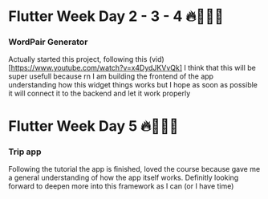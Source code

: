 # Flutter Week Day 2 - 3 - 4 🔥👨🏻‍💻

 ### WordPair Generator
 Actually started this project, following this (vid)[https://www.youtube.com/watch?v=x4DydJKVvQk] I think that this will be super usefull because rn I am building the frontend of the app understanding how this widget things works but I hope as soon as possible it will connect it to the backend and let it work properly

 # Flutter Week Day 5 🔥👨🏻‍💻

 ### Trip app
 Following the tutorial the app is finished, loved the course because gave me a general understanding of how the app itself works.
 Definitly looking forward to deepen more into this framework as I can (or I have time)
